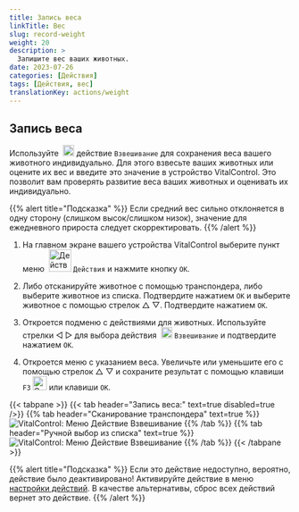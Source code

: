 ```yaml
---
title: Запись веса
linkTitle: Вес
slug: record-weight
weight: 20
description: >
  Запишите вес ваших животных.
date: 2023-07-26
categories: [Действия]
tags: [Действия, вес]
translationKey: actions/weight
---
```


## Запись веса
Используйте &nbsp;<img src="/icons/actions/weight.svg" width="20" align="bottom" alt="Взвешивание" /> действие `Взвешивание` для сохранения веса вашего животного индивидуально. Для этого взвесьте ваших животных или оцените их вес и введите это значение в устройство VitalControl. Это позволит вам проверять развитие веса ваших животных и оценивать их индивидуально.

{{% alert title="Подсказка" %}}
Если средний вес сильно отклоняется в одну сторону (слишком высок/слишком низок), значение для ежедневного прироста следует скорректировать.
{{% /alert %}}

1. На главном экране вашего устройства VitalControl выберите пункт меню &nbsp;<img src="/icons/actions.svg" width="40" align="bottom" alt="Действия" /> `Действия` и нажмите кнопку `OK`.

2. Либо отсканируйте животное с помощью транспондера, либо выберите животное из списка. Подтвердите нажатием `OK` и выберите животное с помощью стрелок △ ▽. Подтвердите нажатием `OK`.

3. Откроется подменю с действиями для животных. Используйте стрелки ◁ ▷ для выбора действия &nbsp;<img src="/icons/actions/weight.svg" width="20" align="bottom" alt="Взвешивание" /> `Взвешивание` и подтвердите нажатием `OK`.

4. Откроется меню с указанием веса. Увеличьте или уменьшите его с помощью стрелок △ ▽ и сохраните результат с помощью клавиши `F3` <img src="/icons/footer/save.svg" width="25" align="bottom" alt="Сохранить" /> или клавиши `OK`.

{{< tabpane >}}
{{< tab header="Запись веса:" text=true disabled=true />}}
{{% tab header="Сканирование транспондера" text=true %}}
  ![VitalControl: Меню Действие Взвешивание](../images/weighing-scan.png "Взвешивание")
{{% /tab %}}
{{% tab header="Ручной выбор из списка" text=true %}}
  ![VitalControl: Меню Действие Взвешивание](../images/weighing.png "Взвешивание")
{{% /tab %}}
{{< /tabpane >}}

{{% alert title="Подсказка" %}}
Если это действие недоступно, вероятно, действие было деактивировано! Активируйте действие в меню [настройки действий](../setting/). В качестве альтернативы, сброс всех действий вернет это действие.
{{% /alert %}}
